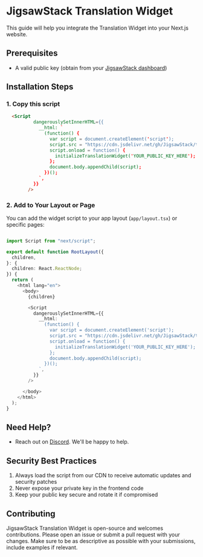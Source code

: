 # JigsawStack Translation Widget

This guide will help you integrate the Translation Widget into your Next.js website.


## Prerequisites
- A valid public key (obtain from your [JigsawStack dashboard](https://jigsawstack.com))

## Installation Steps

### 1. Copy this script

```html
  <Script
          dangerouslySetInnerHTML={{
            __html: `
              (function() {
                var script = document.createElement('script');
                script.src = "https://cdn.jsdelivr.net/gh/JigsawStack/translation-widget@main/translate-widget.min.js";
                script.onload = function() {
                  initializeTranslationWidget('YOUR_PUBLIC_KEY_HERE');
                };
                document.body.appendChild(script);
              })();
            `,
          }}
        />
```


### 2. Add to Your Layout or Page
You can add the widget script to your app layout (`app/layout.tsx`) or specific pages:

```typescript

import Script from "next/script";

export default function RootLayout({
  children,
}: {
  children: React.ReactNode;
}) {
  return (
    <html lang="en">
      <body>
        {children}

        <Script
          dangerouslySetInnerHTML={{
            __html: `
              (function() {
                var script = document.createElement('script');
                script.src = "https://cdn.jsdelivr.net/gh/JigsawStack/translation-widget@main/translate-widget.min.js";
                script.onload = function() {
                  initializeTranslationWidget('YOUR_PUBLIC_KEY_HERE');
                };
                document.body.appendChild(script);
              })();
            `,
          }}
        />

      </body>
    </html>
  );
}
```


## Need Help?

- Reach out on [Discord](https://discord.gg/dj8fMBpnqd). We'll be happy to help.

## Security Best Practices

1. Always load the script from our CDN to receive automatic updates and security patches
2. Never expose your private key in the frontend code
3. Keep your public key secure and rotate it if compromised


## Contributing
JigsawStack Translation Widget is open-source and welcomes contributions. Please open an issue or submit a pull request with your changes. Make sure to be as descriptive as possible with your submissions, include examples if relevant.
